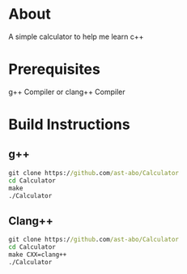 # About
A simple calculator to help me learn c++

# Prerequisites
g++ Compiler or clang++ Compiler

# Build Instructions

## g++

```cmd
git clone https://github.com/ast-abo/Calculator
cd Calculator
make
./Calculator
```

## Clang++
```cmd
git clone https://github.com/ast-abo/Calculator
cd Calculator
make CXX=clang++
./Calculator
```

